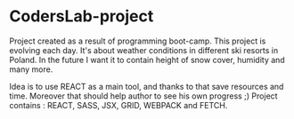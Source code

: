 # CodersLab-project

Project created as a result of programming boot-camp. This project is evolving each day. It's about weather conditions in different ski resorts in Poland. In the future I want it to contain height of snow cover, humidity and many more.

Idea is to use REACT as a main tool, and thanks to that save resources and time. Moreover that should help author to see his own progress ;) Project contains : REACT, SASS, JSX, GRID, WEBPACK and FETCH.
